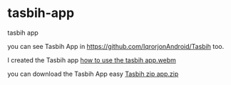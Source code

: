 # tasbih-app
tasbih app

you can see Tasbih App in https://github.com/IqrorjonAndroid/Tasbih too.

I created the Tasbih app
[how to use the tasbih app.webm](https://user-images.githubusercontent.com/111178357/187058471-4a10e7d0-a9e4-4b61-87e7-849d9ea2a2e5.webm)


you can download the Tasbih App easy
[Tasbih zip app.zip](https://github.com/IqrorjonCoder/tasbih-app/files/9439119/Tasbih.zip.app.zip)

